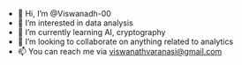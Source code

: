 - 👋 Hi, I’m @Viswanadh-00
- 👀 I’m interested in data analysis
- 🌱 I’m currently learning AI, cryptography
- 💞️ I’m looking to collaborate on anything related to analytics
- 📫 You can reach me via viswanathvaranasi@gmail.com

<!---
Viswanadh-00/Viswanadh-00 is a ✨ special ✨ repository because its `README.md` (this file) appears on your GitHub profile.
You can click the Preview link to take a look at your changes.
--->
